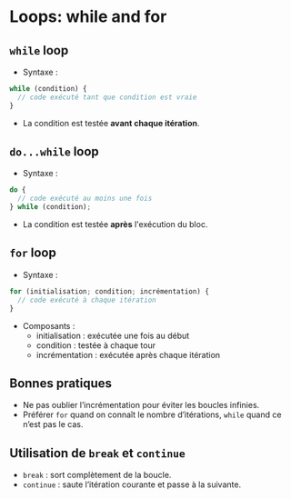 # Loops: while and for

## `while` loop

- Syntaxe :

```js
while (condition) {
  // code exécuté tant que condition est vraie
}
```

- La condition est testée **avant chaque itération**.

## `do...while` loop

- Syntaxe :

```js
do {
  // code exécuté au moins une fois
} while (condition);
```

- La condition est testée **après** l'exécution du bloc.

## `for` loop

- Syntaxe :

```js
for (initialisation; condition; incrémentation) {
  // code exécuté à chaque itération
}
```

- Composants :
  - initialisation : exécutée une fois au début
  - condition : testée à chaque tour
  - incrémentation : exécutée après chaque itération

## Bonnes pratiques

- Ne pas oublier l’incrémentation pour éviter les boucles infinies.
- Préférer `for` quand on connaît le nombre d’itérations, `while` quand ce n’est pas le cas.

## Utilisation de `break` et `continue`

- `break` : sort complètement de la boucle.
- `continue` : saute l’itération courante et passe à la suivante.
